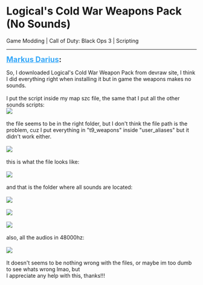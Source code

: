 # Logical's Cold War Weapons Pack (No Sounds)
Game Modding | Call of Duty: Black Ops 3 | Scripting

---
<strong style="font-size: 1.4em;"><span style="text-decoration: underline;text-decoration-color: #34a7f9;"><span style="color:#34a7f9;">Markus Darius</span></span>:</strong>

<p>So, I downloaded Logical&#39;s Cold War Weapon Pack from devraw site, I think I did everything right when installing it but in game the weapons makes no sounds.<br /><br />I put the script inside my map szc file, the same that I put all the other sounds scripts:<br /><img src="{{ '/wiki/threads/assets/1261.png' | relative_url }}"><br /><br />the file seems to be in the right folder, but I don&#39;t think the file path is the problem, cuz I put everything in &quot;t9_weapons&quot; inside &quot;user_aliases&quot; but it didn&#39;t work either.<br /><br /><img src="{{ '/wiki/threads/assets/1262.png' | relative_url }}"><br /><br />this is what the file looks like:<br /><br /><img src="{{ '/wiki/threads/assets/1263.png' | relative_url }}"><br /><br />and that is the folder where all sounds are located:<br /><br /><img src="{{ '/wiki/threads/assets/1264.png' | relative_url }}"><br /><br /><img src="{{ '/wiki/threads/assets/1265.png' | relative_url }}"><br /><br /><img src="{{ '/wiki/threads/assets/1266.png' | relative_url }}"><br /><br />also, all the audios in 48000hz:<br /><br /><img src="{{ '/wiki/threads/assets/1267.png' | relative_url }}"><br /><br />It doesn&#39;t seems to be nothing wrong with the files, or maybe im too dumb to see whats wrong lmao, but <br />I appreciate any help with this, thanks!!!</p>

